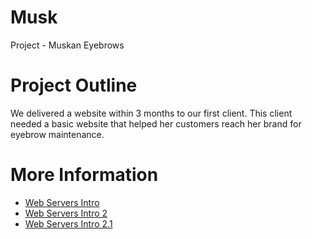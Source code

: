# Musk
Project - Muskan Eyebrows


# Project Outline
We delivered a website within 3 months to our first client. This client needed a basic website that helped her customers reach her brand for eyebrow maintenance. 

# More Information

- <a href="https://httpd.apache.org/docs/2.4/getting-started.html" target="_blank" rel="nofollow">Web Servers Intro</a>
- <a href="https://docs.nginx.com/nginx/admin-guide/web-server/web-server/" target="_blank" rel="nofollow">Web Servers Intro 2</a>
- <a href="http://redmine.lighttpd.net/projects/lighttpd/wiki/Docs_Performance" target="_blank" rel="nofollow">Web Servers Intro 2.1</a>
